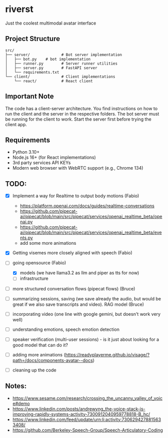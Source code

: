 # riverst
Just the coolest multimodal avatar interface 

## Project Structure

```
src/
├── server/              # Bot server implementation
│   ├── bot.py    # bot implementation
│   ├── runner.py        # Server runner utilities
│   ├── server.py        # FastAPI server
│   └── requirements.txt
└── client/              # Client implementations
    └── react/           # React client
```

## Important Note

The code has a client-server architecture. You find instructions on how to run the client and the server in the respective folders. The bot server must be running for the client to work. Start the server first before trying the client app.

## Requirements

- Python 3.10+
- Node.js 16+ (for React implementations)
- 3rd party services API KEYs
- Modern web browser with WebRTC support (e.g., Chrome 134)


## TODO:
- [x] Implement a way for Realtime to output body motions (Fabio)
    - https://platform.openai.com/docs/guides/realtime-conversations
    - https://github.com/pipecat-ai/pipecat/blob/main/src/pipecat/services/openai_realtime_beta/openai.py
    - https://github.com/pipecat-ai/pipecat/blob/main/src/pipecat/services/openai_realtime_beta/events.py
    - add some more animations
- [x] Getting visemes more closely aligned with speech (Fabio)
- [ ] going opensource (Fabio)
    - [x] models (we have llama3.2 as llm and piper as tts for now)
    - [ ] infrastructure
- [ ] more structured conversation flows (pipecat flows) (Bruce)
- [ ] summarizing sessions, saving (we save already the audio, but would be great if we also save transcripts and video). RAG model (Bruce)

- [ ] incorporating video (one line with google gemini, but doesn't work very well)
- [ ] understanding emotions, speech emotion detection
- [ ] speaker verification (multi-user sessions) - is it just about looking for a good model that can do it?
- [ ] adding more animations (https://readyplayerme.github.io/visage/?path=/docs/components-avatar--docs)
- [ ] cleaning up the code

## Notes:
- https://www.sesame.com/research/crossing_the_uncanny_valley_of_voice#demo
- https://www.linkedin.com/posts/andrewyng_the-voice-stack-is-improving-rapidly-systems-activity-7300912040959778818-B_hc/
- https://www.linkedin.com/feed/update/urn:li:activity:7306294278815633408/
- https://github.com/Berkeley-Speech-Group/Speech-Articulatory-Coding
